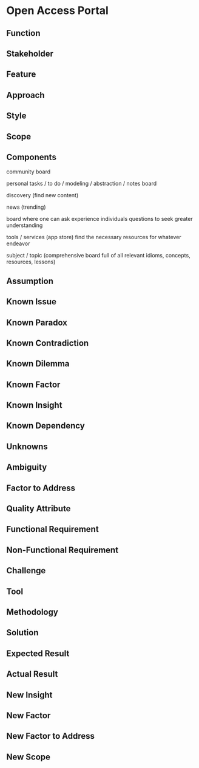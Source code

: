 # Open Access Portal

## Function

## Stakeholder

## Feature

## Approach

## Style

## Scope

## Components

community board

personal tasks / to do / modeling / abstraction / notes board

discovery \(find new content\)

news \(trending\)

board where one can ask experience individuals questions to seek greater understanding

tools / services \(app store\) find the necessary resources for whatever endeavor

subject / topic \(comprehensive board full of all relevant idioms, concepts, resources, lessons\)

## Assumption

## Known Issue

## Known Paradox

## Known Contradiction

## Known Dilemma

## Known Factor

## Known Insight

## Known Dependency

## Unknowns

## Ambiguity

## Factor to Address

## Quality Attribute

## Functional Requirement

## Non-Functional Requirement

## Challenge

## Tool

## Methodology

## Solution

## Expected Result

## Actual Result

## New Insight

## New Factor

## New Factor to Address

## New Scope

